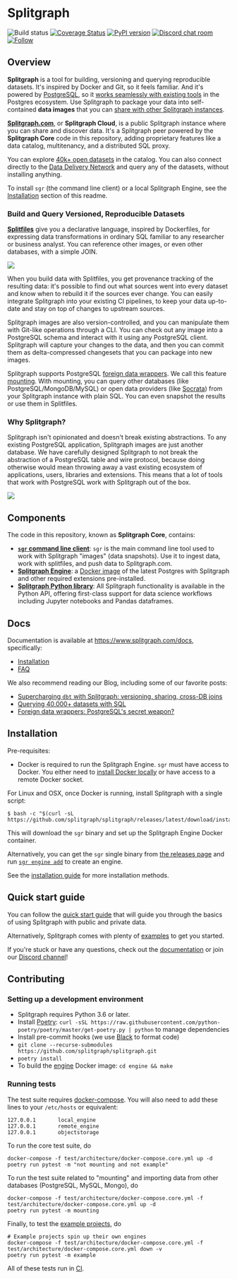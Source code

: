 # Splitgraph
![Build status](https://github.com/splitgraph/splitgraph/workflows/build_all/badge.svg)
[![Coverage Status](https://coveralls.io/repos/github/splitgraph/splitgraph/badge.svg?branch=master)](https://coveralls.io/github/splitgraph/splitgraph?branch=master)
[![PyPI version](https://badge.fury.io/py/splitgraph.svg)](https://badge.fury.io/py/splitgraph)
[![Discord chat room](https://img.shields.io/discord/718534846472912936.svg)](https://discord.gg/4Qe2fYA)
[![Follow](https://img.shields.io/badge/twitter-@Splitgraph-blue.svg)](https://twitter.com/Splitgraph)

## Overview

**Splitgraph** is a tool for building, versioning and querying reproducible datasets. It's inspired
by Docker and Git, so it feels familiar. And it's powered by [PostgreSQL](https://postgresql.org), so it [works seamlessly with existing tools](https://www.splitgraph.com/connect) in the Postgres ecosystem. Use Splitgraph to package your data into self-contained **data images** that you can [share with other Splitgraph instances](https://www.splitgraph.com/docs/getting-started/decentralized-demo).

[**Splitgraph.com**](https://www.splitgraph.com), or **Splitgraph Cloud**, is a public Splitgraph instance where you can share and discover data. It's a Splitgraph peer powered by the **Splitgraph Core** code in this repository, adding proprietary features like a data catalog, multitenancy, and a distributed SQL proxy.

You can explore [40k+ open datasets](https://www.splitgraph.com/explore) in the catalog. You can also connect directly to the [Data Delivery Network](https://www.splitgraph.com/connect) and query any of the datasets, without installing anything.

To install `sgr` (the command line client) or a local Splitgraph Engine, see the [Installation](#installation) section of this readme.

### Build and Query Versioned, Reproducible Datasets

[**Splitfiles**](https://www.splitgraph.com/docs/concepts/splitfiles) give you a declarative language, inspired by Dockerfiles, for expressing data transformations in ordinary SQL familiar to any researcher or business analyst. You can reference other images, or even other databases, with a simple JOIN.

![](pics/splitfile.png)

When you build data with Splitfiles, you get provenance tracking of the resulting data: it's possible to find out what sources went into every dataset and know when to rebuild it if the sources ever change. You can easily integrate Splitgraph into your existing CI pipelines, to keep your data up-to-date and stay on top of changes to upstream sources.

Splitgraph images are also version-controlled, and you can manipulate them with Git-like operations through a CLI. You can check out any image into a PostgreSQL schema and interact with it using any PostgreSQL client. Splitgraph will capture your changes to the data, and then you can commit them as delta-compressed changesets that you can package into new images.

Splitgraph supports PostgreSQL [foreign data wrappers](https://wiki.postgresql.org/wiki/Foreign_data_wrappers). We call this feature [mounting](https://www.splitgraph.com/docs/concepts/mounting). With mounting, you can query other databases (like PostgreSQL/MongoDB/MySQL) or open data providers (like [Socrata](https://www.splitgraph.com/docs/ingesting-data/socrata)) from your Splitgraph instance with plain SQL. You can even snapshot the results or use them in Splitfiles.

### Why Splitgraph?

Splitgraph isn't opinionated and doesn't break existing abstractions. To any existing PostgreSQL application, Splitgraph images are just another database. We have carefully designed Splitgraph to not break the abstraction of a PostgreSQL table and wire protocol, because doing otherwise would mean throwing away a vast existing ecosystem of applications, users, libraries and extensions. This means that a lot of tools that work with PostgreSQL work with Splitgraph out of the box.

![](pics/splitfiles.gif)

## Components

The code in this repository, known as **Splitgraph Core**, contains:

- **[`sgr` command line client](https://www.splitgraph.com/docs/architecture/sgr-client)**: `sgr` is the main command line tool used to work with Splitgraph "images" (data snapshots). Use it to ingest data, work with splitfiles, and push data to Splitgraph.com.
- **[Splitgraph Engine](engine/README.md)**: a [Docker image](https://hub.docker.com/r/splitgraph/engine) of the latest Postgres with Splitgraph and other required extensions pre-installed.
- **[Splitgraph Python library](https://www.splitgraph.com/docs/python-api/splitgraph.core)**: All Splitgraph functionality is available in the Python API, offering first-class support for data science workflows including Jupyter notebooks and Pandas dataframes.

## Docs

Documentation is available at https://www.splitgraph.com/docs, specifically:

- [Installation](https://www.splitgraph.com/docs/getting-started/installation)
- [FAQ](https://www.splitgraph.com/docs/getting-started/frequently-asked-questions)

We also recommend reading our Blog, including some of our favorite posts:

- [Supercharging `dbt` with Splitgraph: versioning, sharing, cross-DB joins](https://www.splitgraph.com/blog/dbt)
- [Querying 40,000+ datasets with SQL](https://www.splitgraph.com/blog/40k-sql-datasets)
- [Foreign data wrappers: PostgreSQL's secret weapon?](https://www.splitgraph.com/blog/foreign-data-wrappers)

## Installation

Pre-requisites:

- Docker is required to run the Splitgraph Engine. `sgr` must have access to Docker. You either need to [install Docker locally](https://docs.docker.com/install/) or have access to a remote Docker socket.

For Linux and OSX, once Docker is running, install Splitgraph with a single script:

```
$ bash -c "$(curl -sL https://github.com/splitgraph/splitgraph/releases/latest/download/install.sh)"
```

This will download the `sgr` binary and set up the Splitgraph Engine Docker container.

Alternatively, you can get the `sgr` single binary from [the releases page](https://github.com/splitgraph/splitgraph/releases) and run [`sgr engine add`](https://www.splitgraph.com/docs/sgr/engine-management/engine-add) to create an engine.

See the [installation guide](https://www.splitgraph.com/docs/getting-started/installation) for more installation methods.

## Quick start guide

You can follow the [quick start guide](https://www.splitgraph.com/docs/getting-started/five-minute-demo) that will guide you through the basics of using Splitgraph with public and private data.

Alternatively, Splitgraph comes with plenty of [examples](examples) to get you started.

If you're stuck or have any questions, check out the [documentation](https://www.splitgraph.com/docs/) or join our [Discord channel](https://discord.gg/4Qe2fYA)!

## Contributing

### Setting up a development environment

  * Splitgraph requires Python 3.6 or later.
  * Install [Poetry](https://github.com/python-poetry/poetry): `curl -sSL https://raw.githubusercontent.com/python-poetry/poetry/master/get-poetry.py | python` to manage dependencies
  * Install pre-commit hooks (we use [Black](https://github.com/psf/black) to format code)
  * `git clone --recurse-submodules https://github.com/splitgraph/splitgraph.git`
  * `poetry install`
  * To build the [engine](https://www.splitgraph.com/docs/architecture/splitgraph-engine) Docker image: `cd engine && make`

### Running tests

The test suite requires [docker-compose](https://github.com/docker/compose). You will also
need to add these lines to your `/etc/hosts` or equivalent:

```
127.0.0.1       local_engine
127.0.0.1       remote_engine
127.0.0.1       objectstorage
```

To run the core test suite, do

```
docker-compose -f test/architecture/docker-compose.core.yml up -d
poetry run pytest -m "not mounting and not example"
```

To run the test suite related to "mounting" and importing data from other databases
(PostgreSQL, MySQL, Mongo), do

```
docker-compose -f test/architecture/docker-compose.core.yml -f test/architecture/docker-compose.core.yml up -d
poetry run pytest -m mounting
```

Finally, to test the [example projects](https://github.com/splitgraph/splitgraph/tree/master/examples), do

```
# Example projects spin up their own engines
docker-compose -f test/architecture/docker-compose.core.yml -f test/architecture/docker-compose.core.yml down -v
poetry run pytest -m example
```

All of these tests run in [CI](https://github.com/splitgraph/splitgraph/actions).
